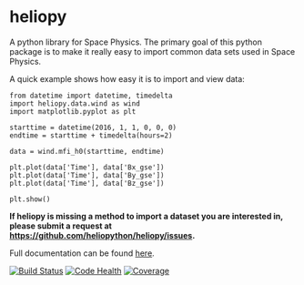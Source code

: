 # heliopy

A python library for Space Physics. The primary goal of this python package is
to make it really easy to import common data sets used in Space Physics.

A quick example shows how easy it is to import and view data:

```
from datetime import datetime, timedelta
import heliopy.data.wind as wind
import matplotlib.pyplot as plt

starttime = datetime(2016, 1, 1, 0, 0, 0)
endtime = starttime + timedelta(hours=2)

data = wind.mfi_h0(starttime, endtime)

plt.plot(data['Time'], data['Bx_gse'])
plt.plot(data['Time'], data['By_gse'])
plt.plot(data['Time'], data['Bz_gse'])

plt.show()
```

**If heliopy is missing a method to import a dataset you are interested in,
please submit a request at https://github.com/heliopython/heliopy/issues.**

Full documentation can be found [here](http://heliopy.readthedocs.io/en/latest/).

[![Build Status](https://travis-ci.org/heliopython/heliopy.svg?branch=master)](https://travis-ci.org/heliopython/heliopy)
[![Code Health](https://landscape.io/github/heliopython/heliopy/master/landscape.svg?style=flat)](https://landscape.io/github/heliopython/heliopy/master)
[![Coverage](https://codecov.io/gh/heliopython/heliopy/branch/master/graph/badge.svg)](https://codecov.io/gh/heliopython/heliopy)
